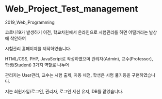 # Web_Project_Test_management
2019_Web_Programming 

코로나19가 발생하기 이전, 학교차원에서 온라인으로 시험관리를 하면 어떨까라는 발상에 착안하여

시험관리 홈페이지를 제작하였습니다.

HTML/CSS, PHP, JavaScript로 작성하였으며 관리자(Admin), 교수(Professor), 학생(Student) 3가지 역할로 나누어

관리자는 User관리, 교수는 시험 출제, 자동 채점, 학생은 시험 풀기등을 구현하였습니다.

저는 회원가입/로그인, 관리자, 로그인 세션 유지, DB를 맡았습니다.
